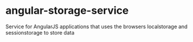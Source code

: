 # angular-storage-service
Service for AngularJS applications that uses the browsers localstorage and sessionstorage to store data
